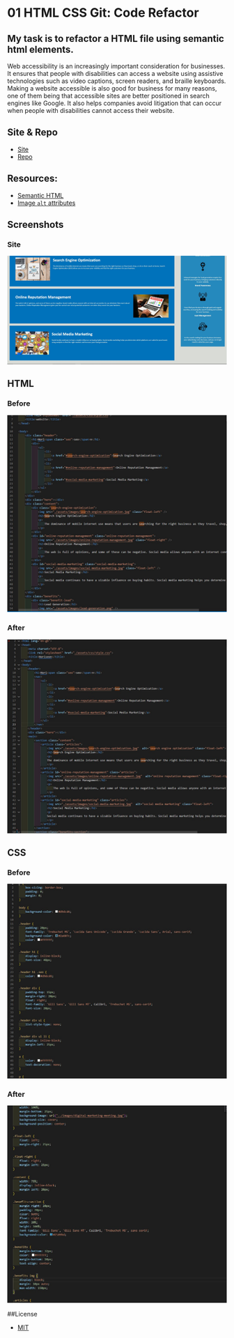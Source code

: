 # 01 HTML CSS Git: Code Refactor

## My task is to refactor a HTML file using semantic html elements. 

Web accessibility is an increasingly important consideration for businesses. It ensures that people with disabilities can access a website using assistive technologies such as video captions, screen readers, and braille keyboards. Making a website accessible is also good for business for many reasons, one of them being that accessible sites are better positioned in search engines like Google. It also helps companies avoid litigation that can occur when people with disabilities cannot access their website.

## Site & Repo
* [Site](https://dj-86.github.io/horiseon/starter/index.html)
* [Repo](https://github.com/DJ-86/horiseon/tree/main/starter)

## Resources:
* [Semantic HTML](https://www.w3schools.com/html/html5_semantic_elements.asp)
* [Image `alt` attributes](https://www.w3schools.com/tags/att_img_alt.asp)

## Screenshots
### Site
![Site](Assets/Site-screenshot.jpg)

## HTML
### Before
 ![Before](Assets/HTML-before.jpg)
### After
 ![After](Assets/HTML-after.jpg)

## CSS
### Before
 ![Before](Assets/CSS-before.jpg)
### After
 ![After](Assets/CSS-after.jpg)

##License
* [MIT](LICENSE.md)
